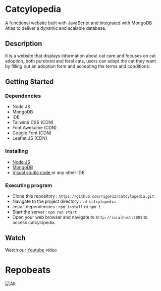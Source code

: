 # Catcylopedia

A functional website built with JavaScript and integrated with MongoDB Atlas to deliver a dynamic and scalable database.

## Description

It is a website that displays information about cat care and focuses on cat adoption, both purebred and feral cats, users can adopt the cat they want by filling out an adoption form and accepting the terms and conditions. 

## Getting Started

### Dependencies

* Node JS
* MongoDB
* IDE
* Tailwind CSS (CDN)
* Font Awesome (CDN)
* Google Font (CDN)
* Leaflet JS (CDN)

### Installing

* <a href="https://nodejs.org/en/download">Node JS</a>
* <a href="https://www.mongodb.com/docs/manual/tutorial/install-mongodb-on-windows/">MongoDB</a>
* <a href="https://code.visualstudio.com/download">Visual studio code </a> or any other IDE

### Executing program

* Clone this repository : ``` https://github.com/TigoF13/Catcylopedia.git ```
* Navigate to the project directory : ``` cd catcylopedia ```
* Install dependencies : 
``` npm install ``` or ``` npm i ```
* Start the server : 
``` npm run start ```
* Open your web browser and navigate to ```http://localhost:3001``` to access catcylopedia.

## Watch
Watch our <a href="https://www.youtube.com/watch?v=iTqxpdKclPU">Youtube</a> video

# Repobeats

![Alt](https://repobeats.axiom.co/api/embed/11db0952879786ab2d05300770cd5952d38fcda9.svg "Repobeats analytics image")
